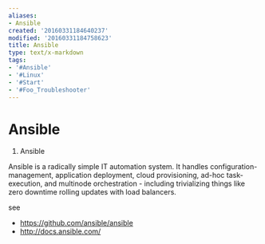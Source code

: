 ```yaml
---
aliases:
- Ansible
created: '20160331184640237'
modified: '20160331184758623'
title: Ansible
type: text/x-markdown
tags:
- '#Ansible'
- '#Linux'
- '#Start'
- '#Foo_Troubleshooter'
---
```


# Ansible

1. Ansible

Ansible is a radically simple IT automation system. It handles configuration-management, application deployment, cloud provisioning, ad-hoc task-execution, and multinode orchestration - including trivializing things like zero downtime rolling updates with load balancers.

see

- https://github.com/ansible/ansible
- http://docs.ansible.com/
